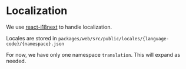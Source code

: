# Localization

We use [react-i18next](https://react.i18next.com/) to handle localization.

Locales are stored in `packages/web/src/public/locales/{language-code}/{namespace}.json`

For now, we have only one namespace `translation`. This will expand as needed.
